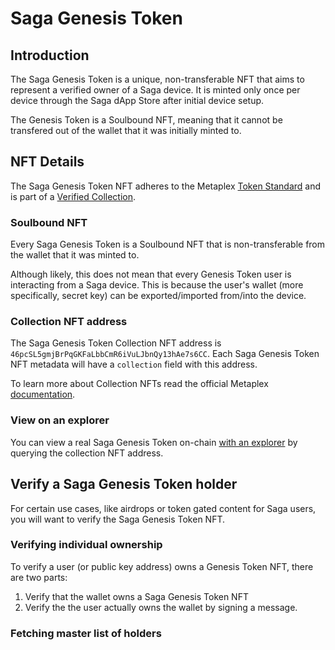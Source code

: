 # Saga Genesis Token

## Introduction

The Saga Genesis Token is a unique, non-transferable NFT that aims to represent a verified owner of a Saga device.
It is minted only once per device through the Saga dApp Store after initial device setup.

The Genesis Token is a Soulbound NFT, meaning that it cannot be transfered out of the wallet that it was initially minted to.

## NFT Details

The Saga Genesis Token NFT adheres to the Metaplex [Token Standard](https://developers.metaplex.com/token-metadata/token-standard) and is part of a [Verified Collection](https://developers.metaplex.com/token-metadata/collections).

### Soulbound NFT

Every Saga Genesis Token is a Soulbound NFT that is non-transferable from the wallet that it was minted to.

Although likely, this does not mean that every Genesis Token user is interacting from a Saga device. This is because the user's wallet (more specifically, secret key) can be exported/imported from/into the device.

### Collection NFT address

The Saga Genesis Token Collection NFT address is `46pcSL5gmjBrPqGKFaLbbCmR6iVuLJbnQy13hAe7s6CC`. Each Saga Genesis Token NFT metadata will
have a `collection` field with this address.

To learn more about Collection NFTs read the official Metaplex [documentation](https://docs.metaplex.com/programs/token-metadata/certified-collections#collection-nfts).

### View on an explorer

You can view a real Saga Genesis Token on-chain [with an explorer](https://solscan.io/collection/4a2d96b22ab0c8f01cb5ce5bc960b627c2a8271529ae5132d5352b7c86b3b54d) by querying the collection NFT address.

## Verify a Saga Genesis Token holder

For certain use cases, like airdrops or token gated content for Saga users, you will want to verify the Saga Genesis Token NFT.

### Verifying individual ownership

To verify a user (or public key address) owns a Genesis Token NFT, there are two parts:

1. Verify that the wallet owns a Saga Genesis Token NFT
2. Verify the the user actually owns the wallet by signing a message.

### Fetching master list of holders
